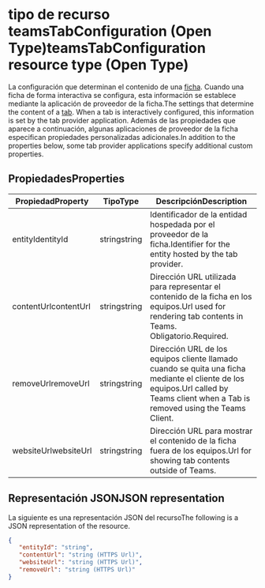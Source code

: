 # <a name="teamstabconfiguration-resource-type-open-type"></a><span data-ttu-id="dfa45-101">tipo de recurso teamsTabConfiguration (Open Type)</span><span class="sxs-lookup"><span data-stu-id="dfa45-101">teamsTabConfiguration resource type (Open Type)</span></span>



<span data-ttu-id="dfa45-102">La configuración que determinan el contenido de una [ficha](teamstab.md). Cuando una ficha de forma interactiva se configura, esta información se establece mediante la aplicación de proveedor de la ficha.</span><span class="sxs-lookup"><span data-stu-id="dfa45-102">The settings that determine the content of a [tab](teamstab.md). When a tab is interactively configured, this information is set by the tab provider application.</span></span>
<span data-ttu-id="dfa45-103">Además de las propiedades que aparece a continuación, algunas aplicaciones de proveedor de la ficha especifican propiedades personalizadas adicionales.</span><span class="sxs-lookup"><span data-stu-id="dfa45-103">In addition to the properties below, some tab provider applications specify additional custom properties.</span></span>

## <a name="properties"></a><span data-ttu-id="dfa45-104">Propiedades</span><span class="sxs-lookup"><span data-stu-id="dfa45-104">Properties</span></span>

|<span data-ttu-id="dfa45-105">Propiedad</span><span class="sxs-lookup"><span data-stu-id="dfa45-105">Property</span></span>|<span data-ttu-id="dfa45-106">Tipo</span><span class="sxs-lookup"><span data-stu-id="dfa45-106">Type</span></span>|<span data-ttu-id="dfa45-107">Descripción</span><span class="sxs-lookup"><span data-stu-id="dfa45-107">Description</span></span>|
|-|-|-|
|  <span data-ttu-id="dfa45-108">entityId</span><span class="sxs-lookup"><span data-stu-id="dfa45-108">entityId</span></span>   |   <span data-ttu-id="dfa45-109">string</span><span class="sxs-lookup"><span data-stu-id="dfa45-109">string</span></span> |  <span data-ttu-id="dfa45-110">Identificador de la entidad hospedada por el proveedor de la ficha.</span><span class="sxs-lookup"><span data-stu-id="dfa45-110">Identifier for the entity hosted by the tab provider.</span></span>     |
|  <span data-ttu-id="dfa45-111">contentUrl</span><span class="sxs-lookup"><span data-stu-id="dfa45-111">contentUrl</span></span> |   <span data-ttu-id="dfa45-112">string</span><span class="sxs-lookup"><span data-stu-id="dfa45-112">string</span></span> |  <span data-ttu-id="dfa45-113">Dirección URL utilizada para representar el contenido de la ficha en los equipos.</span><span class="sxs-lookup"><span data-stu-id="dfa45-113">Url used for rendering tab contents in Teams.</span></span> <span data-ttu-id="dfa45-114">Obligatorio.</span><span class="sxs-lookup"><span data-stu-id="dfa45-114">Required.</span></span>    |
|  <span data-ttu-id="dfa45-115">removeUrl</span><span class="sxs-lookup"><span data-stu-id="dfa45-115">removeUrl</span></span>  |   <span data-ttu-id="dfa45-116">string</span><span class="sxs-lookup"><span data-stu-id="dfa45-116">string</span></span> |  <span data-ttu-id="dfa45-117">Dirección URL de los equipos cliente llamado cuando se quita una ficha mediante el cliente de los equipos.</span><span class="sxs-lookup"><span data-stu-id="dfa45-117">Url called by Teams client when a Tab is removed using the Teams Client.</span></span>     |
|  <span data-ttu-id="dfa45-118">websiteUrl</span><span class="sxs-lookup"><span data-stu-id="dfa45-118">websiteUrl</span></span> |   <span data-ttu-id="dfa45-119">string</span><span class="sxs-lookup"><span data-stu-id="dfa45-119">string</span></span> |  <span data-ttu-id="dfa45-120">Dirección URL para mostrar el contenido de la ficha fuera de los equipos.</span><span class="sxs-lookup"><span data-stu-id="dfa45-120">Url for showing tab contents outside of Teams.</span></span>     |

## <a name="json-representation"></a><span data-ttu-id="dfa45-121">Representación JSON</span><span class="sxs-lookup"><span data-stu-id="dfa45-121">JSON representation</span></span>

<span data-ttu-id="dfa45-122">La siguiente es una representación JSON del recurso</span><span class="sxs-lookup"><span data-stu-id="dfa45-122">The following is a JSON representation of the resource.</span></span>
<!-- {
  "blockType": "resource",
  "@odata.type": "microsoft.graph.teamsTabConfiguration"
}-->

```json
{
   "entityId": "string",
   "contentUrl": "string (HTTPS Url)",
   "websiteUrl": "string (HTTPS Url)",
   "removeUrl": "string (HTTPS Url)"  
}

```
<!-- uuid: 8fcb5dbc-d5aa-4681-8e31-b001d5168d79
2015-10-25 14:57:30 UTC -->
<!-- {
  "type": "#page.annotation",
  "description": "teamsTabConfiguration complex type (Open Type)",
  "keywords": "",
  "section": "documentation",
  "tocPath": ""
}-->
